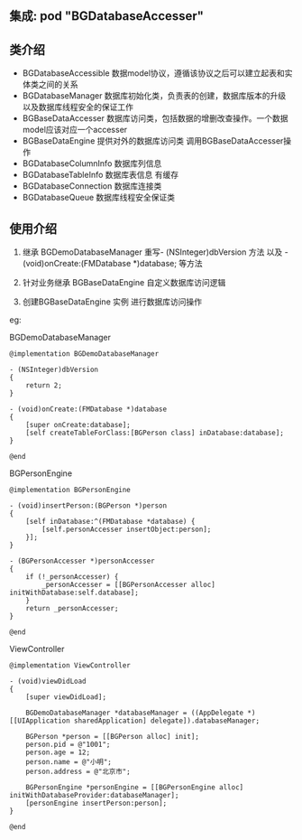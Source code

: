 ## 集成: pod "BGDatabaseAccesser"
## 类介绍
- BGDatabaseAccessible 数据model协议，遵循该协议之后可以建立起表和实体类之间的关系
- BGDatabaseManager  数据库初始化类，负责表的创建，数据库版本的升级以及数据库线程安全的保证工作
- BGBaseDataAccesser 数据库访问类，包括数据的增删改查操作。一个数据model应该对应一个accesser
- BGBaseDataEngine    提供对外的数据库访问类 调用BGBaseDataAccesser操作
- BGDatabaseColumnInfo  数据库列信息
- BGDatabaseTableInfo  数据库表信息 有缓存
- BGDatabaseConnection    数据库连接类
- BGDatabaseQueue   数据库线程安全保证类

## 使用介绍

1. 继承 BGDemoDatabaseManager  重写- (NSInteger)dbVersion 方法 以及 - (void)onCreate:(FMDatabase *)database; 等方法 
2. 针对业务继承 BGBaseDataEngine 自定义数据库访问逻辑

3. 创建BGBaseDataEngine 实例 进行数据库访问操作

eg:

BGDemoDatabaseManager
```
@implementation BGDemoDatabaseManager

- (NSInteger)dbVersion
{
    return 2;
}

- (void)onCreate:(FMDatabase *)database
{
    [super onCreate:database];
    [self createTableForClass:[BGPerson class] inDatabase:database];
}

@end

```
BGPersonEngine

```
@implementation BGPersonEngine

- (void)insertPerson:(BGPerson *)person
{
    [self inDatabase:^(FMDatabase *database) {
        [self.personAccesser insertObject:person];
    }];
}

- (BGPersonAccesser *)personAccesser
{
    if (!_personAccesser) {
        _personAccesser = [[BGPersonAccesser alloc] initWithDatabase:self.database];
    }
    return _personAccesser;
}

@end

```

ViewController

```
@implementation ViewController

- (void)viewDidLoad 
{
    [super viewDidLoad];

    BGDemoDatabaseManager *databaseManager = ((AppDelegate *)[[UIApplication sharedApplication] delegate]).databaseManager;

    BGPerson *person = [[BGPerson alloc] init];
    person.pid = @"1001";
    person.age = 12;
    person.name = @"小明";
    person.address = @"北京市";

    BGPersonEngine *personEngine = [[BGPersonEngine alloc] initWithDatabaseProvider:databaseManager];
    [personEngine insertPerson:person];
}

@end

```


